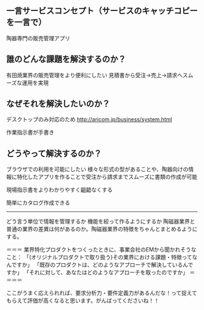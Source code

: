 ## 一言サービスコンセプト（サービスのキャッチコピーを一言で）
陶器専門の販売管理アプリ
## 誰のどんな課題を解決するのか？
有田焼業界の販売管理をより便利にしたい
見積書から受注→売上→請求へスムーズな運用を実現


## なぜそれを解決したいのか？

デスクトップのみ対応のため
http://aricom.jp/business/system.html

作業指示書が手書き

## どうやって解決するのか？
ブラウザでの利用を可能にしたい
様々な形式の型があることや、陶器向けの情報に特化したアプリを作ることで受注から請求までスムーズに書類の作成が可能

現場指示書をよりわかりやすく齟齬なくする

簡単にカタログ作成できる




--------------------------------------------------------------------------------
どう言う単位で情報を管理するか
機能を絞って作るようにするか
陶磁器業界と普通の業界の差異は何があるのか。陶磁器業界の特徴をちゃんとまとめるようにする。

＝＝＝
業界特化プロダクトをつくったときに、事業会社のEMから聞かれそうなこと：
「(オリジナルプロダクトで取り扱う)その業界における課題・特徴ってなんですか」
「既存のプロダクトは、どのようなアプローチで解決しているんですか」
「それに対して、あなたはどのようなアプローチを取ったのですか」
＝＝＝＝

ここがうまく応えられれば、要求分析力・要件定義力があるんだな！って捉えてもらえて評価が高くなると思います。がんばってくださいね！！